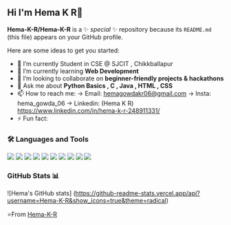 ## Hi I'm Hema K R👋

**Hema-K-R/Hema-K-R** is a ✨ _special_ ✨ repository because its `README.md` (this file) appears on your GitHub profile.

Here are some ideas to get you started:

- 🔭 I’m currently Student in CSE @ SJCIT , Chikkballapur
- 🌱 I’m currently learning **Web Development**
- 👯 I’m looking to collaborate on **beginner-friendly projects & hackathons**
- 💬 Ask me about **Python Basics , C , Java , HTML , CSS**
- 📫 How to reach me: -> Email: hemagowdakr06@gmail.com  -> Insta: hema_gowda_06   -> Linkedin: (Hema K R) https://www.linkedin.com/in/hema-k-r-248911331/
- ⚡ Fun fact: 

### 🛠️ Languages and Tools 
<p>
<img  
  src="https://img.shields.io/badge/Python-3776AB?style=flat&logo=python&logoColor=white" />
<img 
  src="https://img.shields.io/badge/HTML5-E34F26?style=flat&logo=html5&logoColor=white" />
<img
  src="https://img.shields.io/badge/C-00599C?style=flat&logo=c&logoColor=white" />
<img 
  src="https://img.shields.io/badge/Java-007396?style=flat&logo=java&logoColor=white" />
<img 
  src="https://img.shields.io/badge/JavaScript-F7DF1E?style=flat&logo=javascript&logoColor=black"/>
<img
  src="https://img.shields.io/badge/CSS3-1572B6?style=flat&logo=css3&logoColor=white" />
<img
  src="https://img.shields.io/badge/VS%20Code-007ACC?style=flat&logo=visual-studio-code&logoColor=white" />
<img
  src="https://img.shields.io/badge/Git-F05032?style=flat&logo=git&logoColor=white" />
<img 
  src="https://img.shields.io/badge/GitHub-181717?style=flat&logo=github&logoColor=white" />
<img 
  src="https://img.shields.io/badge/Canva-00C4CC?style=flat&logo=canva&logoColor=white" />
</p>

### GitHub Stats 📊
![Hema's GitHub stats] (https://github-readme-stats.vercel.app/api?username=Hema-K-R&show_icons=true&theme=radical)

⭐From
[Hema-K-R](https://github.com/Hema-K-R)

